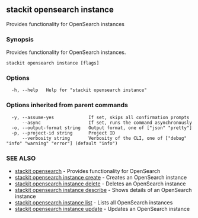 ## stackit opensearch instance

Provides functionality for OpenSearch instances

### Synopsis

Provides functionality for OpenSearch instances.

```
stackit opensearch instance [flags]
```

### Options

```
  -h, --help   Help for "stackit opensearch instance"
```

### Options inherited from parent commands

```
  -y, --assume-yes             If set, skips all confirmation prompts
      --async                  If set, runs the command asynchronously
  -o, --output-format string   Output format, one of ["json" "pretty"]
  -p, --project-id string      Project ID
      --verbosity string       Verbosity of the CLI, one of ["debug" "info" "warning" "error"] (default "info")
```

### SEE ALSO

* [stackit opensearch](./stackit_opensearch.md)	 - Provides functionality for OpenSearch
* [stackit opensearch instance create](./stackit_opensearch_instance_create.md)	 - Creates an OpenSearch instance
* [stackit opensearch instance delete](./stackit_opensearch_instance_delete.md)	 - Deletes an OpenSearch instance
* [stackit opensearch instance describe](./stackit_opensearch_instance_describe.md)	 - Shows details  of an OpenSearch instance
* [stackit opensearch instance list](./stackit_opensearch_instance_list.md)	 - Lists all OpenSearch instances
* [stackit opensearch instance update](./stackit_opensearch_instance_update.md)	 - Updates an OpenSearch instance


